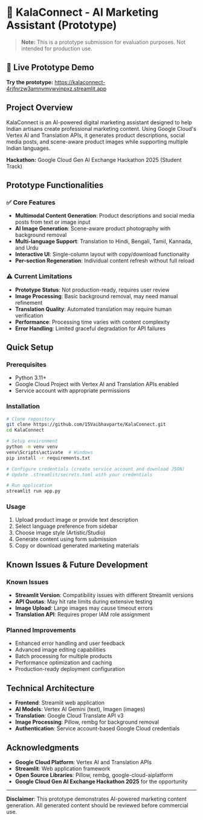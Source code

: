 # 🎨 KalaConnect - AI Marketing Assistant (Prototype)

> **Note:** This is a prototype submission for evaluation purposes. Not intended for production use.

## 🚀 Live Prototype Demo
**Try the prototype:** https://kalaconnect-4rjfnrzw3amnvmvwvinpxz.streamlit.app

## Project Overview

KalaConnect is an AI-powered digital marketing assistant designed to help Indian artisans create professional marketing content. Using Google Cloud's Vertex AI and Translation APIs, it generates product descriptions, social media posts, and scene-aware product images while supporting multiple Indian languages.

**Hackathon:** Google Cloud Gen AI Exchange Hackathon 2025 (Student Track)

## Prototype Functionalities

### ✅ Core Features
- **Multimodal Content Generation**: Product descriptions and social media posts from text or image input
- **AI Image Generation**: Scene-aware product photography with background removal
- **Multi-language Support**: Translation to Hindi, Bengali, Tamil, Kannada, and Urdu
- **Interactive UI**: Single-column layout with copy/download functionality
- **Per-section Regeneration**: Individual content refresh without full reload

### ⚠️ Current Limitations
- **Prototype Status**: Not production-ready, requires user review
- **Image Processing**: Basic background removal, may need manual refinement  
- **Translation Quality**: Automated translation may require human verification
- **Performance**: Processing time varies with content complexity
- **Error Handling**: Limited graceful degradation for API failures

## Quick Setup

### Prerequisites
- Python 3.11+
- Google Cloud Project with Vertex AI and Translation APIs enabled
- Service account with appropriate permissions

### Installation
```bash
# Clone repository
git clone https://github.com/15Vaibhavparte/KalaConnect.git
cd KalaConnect

# Setup environment
python -m venv venv
venv\Scripts\activate  # Windows
pip install -r requirements.txt

# Configure credentials (create service account and download JSON)
# Update .streamlit/secrets.toml with your credentials

# Run application
streamlit run app.py
```

### Usage
1. Upload product image or provide text description
2. Select language preference from sidebar
3. Choose image style (Artistic/Studio)
4. Generate content using form submission
5. Copy or download generated marketing materials

## Known Issues & Future Development

### Known Issues
- **Streamlit Version**: Compatibility issues with different Streamlit versions
- **API Quotas**: May hit rate limits during extensive testing
- **Image Upload**: Large images may cause timeout errors
- **Translation API**: Requires proper IAM role assignment

### Planned Improvements
- Enhanced error handling and user feedback
- Advanced image editing capabilities
- Batch processing for multiple products
- Performance optimization and caching
- Production-ready deployment configuration

## Technical Architecture

- **Frontend**: Streamlit web application
- **AI Models**: Vertex AI Gemini (text), Imagen (images)  
- **Translation**: Google Cloud Translate API v3
- **Image Processing**: Pillow, rembg for background removal
- **Authentication**: Service account-based Google Cloud credentials

## Acknowledgments

- **Google Cloud Platform**: Vertex AI and Translation APIs
- **Streamlit**: Web application framework  
- **Open Source Libraries**: Pillow, rembg, google-cloud-aiplatform
- **Google Cloud Gen AI Exchange Hackathon 2025** for the opportunity

---
**Disclaimer**: This prototype demonstrates AI-powered marketing content generation. All generated content should be reviewed before commercial use. 